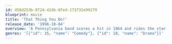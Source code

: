 ```yaml
---
id: d58d253b-9724-42db-8fed-173732e99279
blueprint: movie
title: 'That Thing You Do!'
release_date: '1996-10-04'
overview: 'A Pennsylvania band scores a hit in 1964 and rides the star-making machinery as long as it can, with lots of help from its manager.'
genres: '[{"id": 35, "name": "Comedy"}, {"id": 18, "name": "Drama"}]'
---
```

